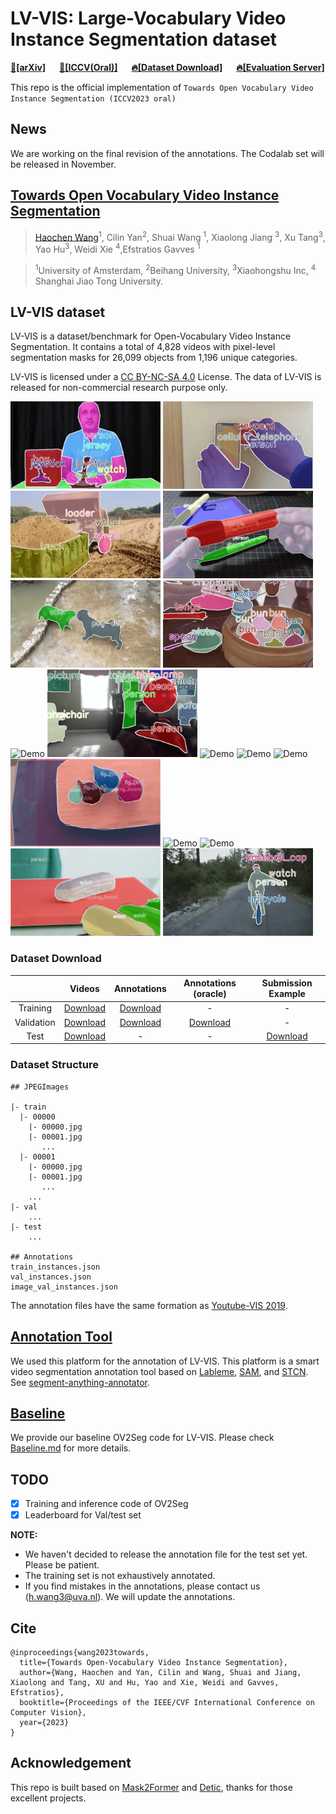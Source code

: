 # LV-VIS: Large-Vocabulary Video Instance Segmentation dataset

**[📄[arXiv]](https://arxiv.org/abs/2304.01715)**  &emsp; **[📄[ICCV(Oral)]](https://openaccess.thecvf.com/content/ICCV2023/papers/Wang_Towards_Open-Vocabulary_Video_Instance_Segmentation_ICCV_2023_paper.pdf)** &emsp; **[🔥[Dataset Download]](https://github.com/haochenheheda/LVVIS/tree/main?tab=readme-ov-file#dataset-structure)** &emsp; **[🔥[Evaluation Server]](https://www.codabench.org/competitions/1748/)**



This repo is the official implementation of `Towards Open Vocabulary Video Instance Segmentation (ICCV2023 oral)`

## News
We are working on the final revision of the annotations. The Codalab set will be released in November.

## [Towards Open Vocabulary Video Instance Segmentation](https://arxiv.org/pdf/2304.01715.pdf)

>[Haochen Wang](https://scholar.google.com/citations?user=WTZX3y8AAAAJ&hl)<sup>1</sup>\, Cilin Yan<sup>2</sup>\, Shuai Wang <sup>1</sup>\, Xiaolong Jiang <sup>3</sup>\, Xu Tang<sup>3</sup>\, Yao Hu<sup>3</sup>, Weidi Xie <sup>4</sup>,Efstratios Gavves <sup>1</sup>

><sup>1</sup>University of Amsterdam, <sup>2</sup>Beihang University, <sup>3</sup>Xiaohongshu Inc, <sup>4</sup> Shanghai Jiao Tong University.

## LV-VIS dataset

LV-VIS is a dataset/benchmark for Open-Vocabulary Video Instance Segmentation. It contains a total of 4,828 videos with pixel-level segmentation masks for 26,099 objects from 1,196 unique categories.

LV-VIS is licensed under a [CC BY-NC-SA 4.0](https://creativecommons.org/licenses/by-nc-sa/4.0/) License. The data of LV-VIS is released for non-commercial research purpose only.

<img src="assert/dataset/visualizations/00000.gif" alt="Demo" width="240" height="140"> <img src="assert/dataset/visualizations/00001.gif" alt="Demo" width="240" height="140">
<img src="assert/dataset/visualizations/00005.gif" alt="Demo" width="240" height="140">
<img src="assert/dataset/visualizations/00012.gif" alt="Demo" width="240" height="140">
<img src="assert/dataset/visualizations/00013.gif" alt="Demo" width="240" height="140">
<img src="assert/dataset/visualizations/00018.gif" alt="Demo" width="240" height="140">
<img src="assert/dataset/visualizations/00028.gif" alt="Demo" width="240" height="140">
<img src="assert/dataset/visualizations/00035.gif" alt="Demo" width="240" height="140">
<img src="assert/dataset/visualizations/00058.gif" alt="Demo" width="240" height="140">
<img src="assert/dataset/visualizations/00066.gif" alt="Demo" width="240" height="140">
<img src="assert/dataset/visualizations/00078.gif" alt="Demo" width="240" height="140">
<img src="assert/dataset/visualizations/00087.gif" alt="Demo" width="240" height="140">
<img src="assert/dataset/visualizations/00119.gif" alt="Demo" width="240" height="140">
<img src="assert/dataset/visualizations/00129.gif" alt="Demo" width="240" height="140">
<img src="assert/dataset/visualizations/00199.gif" alt="Demo" width="240" height="140">
<img src="assert/dataset/visualizations/00203.gif" alt="Demo" width="240" height="140">

### Dataset Download

<!-- 
- [Training Videos](https://drive.google.com/file/d/1er2lBQLF75TI5O4wzGyur0YYoohMK6C3/view?usp=sharing)
- [Validation Videos](https://drive.google.com/file/d/1vTYUz_XLOBnYb9e7upJsZM-nQz2S6wDn/view?usp=drive_link)
- [Test Videos](https://drive.google.com/file/d/13Hgz2hxOPbe4_yTiUpwWb2ZWphaP06AF/view?usp=drive_link)
- [Training Annotations](https://drive.google.com/file/d/18ifd40HuXbjKBtwpUzmboucmOSuAzD1n/view?usp=sharing)
- [Validation Annotations](https://drive.google.com/file/d/1hvZHShzVNmxIQrGGB1chZTV2nqGShi6X/view?usp=drive_link)
- [Validation Annotations (oracle)](https://drive.google.com/file/d/1jmD4aQoP98nOdo_mjtV1eiCAsFGORN0R/view?usp=sharing)
# iccv23
| | Videos | Annotations | Annotations (oracle) |
| :---: | :---: | :---: | :---: |
| Training | [Download](https://drive.google.com/file/d/1er2lBQLF75TI5O4wzGyur0YYoohMK6C3/view?usp=sharing) | [Download](https://drive.google.com/file/d/18ifd40HuXbjKBtwpUzmboucmOSuAzD1n/view?usp=sharing) | - |
| Validation | [Download](https://drive.google.com/file/d/1vTYUz_XLOBnYb9e7upJsZM-nQz2S6wDn/view?usp=drive_link) | [Download](https://drive.google.com/file/d/1hvZHShzVNmxIQrGGB1chZTV2nqGShi6X/view?usp=drive_link) | [Download](https://drive.google.com/file/d/1jmD4aQoP98nOdo_mjtV1eiCAsFGORN0R/view?usp=sharing) |
| Test | [Download](https://drive.google.com/file/d/13Hgz2hxOPbe4_yTiUpwWb2ZWphaP06AF/view?usp=drive_link) | - | - |
-->

| | Videos | Annotations |  Annotations (oracle) | Submission Example |
| :---: | :---: | :---: | :---: | :---: |
| Training | [Download](https://drive.google.com/file/d/1er2lBQLF75TI5O4wzGyur0YYoohMK6C3/view?usp=sharing) | [Download](https://drive.google.com/file/d/1k-o8gBMD7m1-fghw-a1iNDZCi2ZZgV9g/view?usp=sharing) |- | - |
| Validation | [Download](https://drive.google.com/file/d/1vTYUz_XLOBnYb9e7upJsZM-nQz2S6wDn/view?usp=drive_link) | [Download](https://drive.google.com/file/d/1stPD818M3gv7zUV3UIZG1Suru7Tk54jo/view?usp=sharing) | [Download](https://drive.google.com/file/d/1LuOptZe2GjXa-9QuYveidS-e8xkqsapV/view?usp=sharing) | -  | 
| Test | [Download](https://drive.google.com/file/d/13Hgz2hxOPbe4_yTiUpwWb2ZWphaP06AF/view?usp=drive_link) | - |  - |[Download](https://drive.google.com/file/d/1SGCDrdV85ptK5zVIgnA7CgklYXfQFKck/view?usp=drive_link) |


### Dataset Structure

```
## JPEGImages

|- train
  |- 00000
    |- 00000.jpg
    |- 00001.jpg
       ...
  |- 00001
    |- 00000.jpg
    |- 00001.jpg
       ...
    ...
|- val
    ...
|- test
    ...

## Annotations
train_instances.json
val_instances.json
image_val_instances.json

```
The annotation files have the same formation as [Youtube-VIS 2019](https://youtube-vos.org/challenge/2019).


## [Annotation Tool](https://github.com/haochenheheda/segment-anything-annotator)
We used this platform for the annotation of LV-VIS.
This platform is a smart video segmentation annotation tool based on [Lableme](https://github.com/wkentaro/labelme), [SAM](https://github.com/facebookresearch/segment-anything), and [STCN](https://github.com/haochenheheda/STCN). See [segment-anything-annotator](https://github.com/haochenheheda/segment-anything-annotator).


## [Baseline](https://github.com/haochenheheda/LVVIS/blob/main/Baseline.md)

We provide our baseline OV2Seg code for LV-VIS.
Please check [Baseline.md](https://github.com/haochenheheda/LVVIS/blob/main/Baseline.md) for more details.

## TODO

- [x] Training and inference code of OV2Seg
- [x] Leaderboard for Val/test set

**NOTE:** 
* We haven't decided to release the annotation file for the test set yet. Please be patient.
* The training set is not exhaustively annotated.
* If you find mistakes in the annotations, please contact us (h.wang3@uva.nl). We will update the annotations.
  
## Cite

```
@inproceedings{wang2023towards,
  title={Towards Open-Vocabulary Video Instance Segmentation},
  author={Wang, Haochen and Yan, Cilin and Wang, Shuai and Jiang, Xiaolong and Tang, XU and Hu, Yao and Xie, Weidi and Gavves, Efstratios},
  booktitle={Proceedings of the IEEE/CVF International Conference on Computer Vision},
  year={2023}
}
```

## Acknowledgement
This repo is built based on [Mask2Former](https://github.com/facebookresearch/Mask2Former) and [Detic](https://github.com/facebookresearch/Detic), thanks for those excellent projects.
